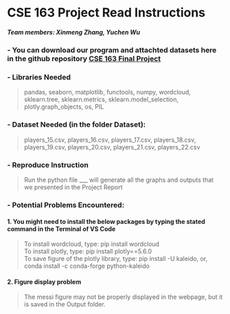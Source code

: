 # CSE 163 Project Read Instructions
##### Team members: Xinmeng Zhang, Yuchen Wu

### - You can download our program and attachted datasets here in the github repository [CSE 163 Final Project](https://github.com/annezxm/cse-163-project)

### - Libraries Needed
> pandas, seaborn, matplotlib, functools, numpy, wordcloud, sklearn.tree, sklearn.metrics, sklearn.model_selection, plotly.graph_objects, os, PIL

### - Dataset Needed (in the folder Dataset):
> players_15.csv, players_16.csv, players_17.csv, players_18.csv, players_19.csv, players_20.csv, players_21.csv, players_22.csv

### - Reproduce Instruction
> Run the python file ___ will generate all the graphs and outputs that we presented in the Project Report

### - Potential Problems Encountered:
#### 1. You might need to install the below packages by typing the stated command in the Terminal of VS Code
 > To install wordcloud, type: pip install wordcloud  
 > To install plotly, type: pip install plotly==5.6.0  
 > To save figure of the plotly library, type: pip install -U kaleido, or, conda install -c conda-forge python-kaleido
#### 2. Figure display problem
 > The messi figure may not be properly displayed in the webpage, but it is saved in the Output folder.

